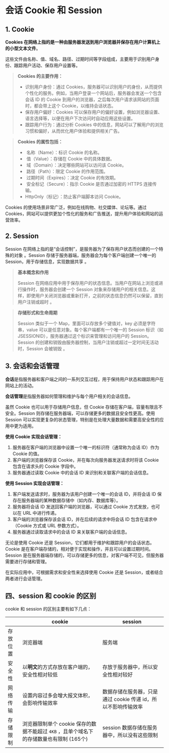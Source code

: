 # 会话 Cookie 和 Session

## 1. Cookie

‌**Cookies 在网络上指的是一种由服务器发送到用户浏览器并保存在用户计算机上的小型文本文件**‌。

这些文件由名称、值、域名、路径、过期时间等字段组成，主要用于识别用户身份、跟踪用户活动、保存用户设置等。‌

> **Cookies 的主要作用：**
>
> - 识别用户身份：通过 Cookies，服务器可以识别用户的身份，从而提供个性化的服务。例如，当用户登录一个网站后，服务器会发送一个包含会话 ID 的 Cookie 到用户的浏览器，之后每次用户请求该网站的页面时，都会带上这个 Cookie，以维持会话状态。
> - 保存用户偏好：Cookies 可以保存用户的偏好设置，例如浏览器设置、语言选择等，以便在用户下次访问时自动应用这些设置。
> - 跟踪用户行为：通过分析 Cookies 中的信息，网站可以了解用户的浏览习惯和偏好，从而优化用户体验和提供相关广告。

> **Cookies 的属性包括：**
>
> - ‌ 名称（Name）：标识 Cookie 的名称。
> - ‌ 值（Value）：存储在 Cookie 中的具体数据。
> - ‌ 域（Domain）：决定哪些网站可以访问该 Cookie。
> - ‌ 路径（Path）：限定 Cookie 的作用范围。
> - ‌ 过期时间（Expires）：决定 Cookie 的有效期。
> - ‌ 安全标记（Secure）：指示 Cookie 是否通过加密的 HTTPS 连接传输。
> - ‌HttpOnly（标记）：防止客户端脚本访问 Cookie。

Cookies 的使用场景非常广泛，例如在线购物、社交媒体、论坛等。通过 Cookies，网站可以提供更加个性化的服务和广告推送，提升用户体验和网站的运营效率。

## 2. Session

Session 在网络上指的是“会话控制”，是服务器为了保存用户状态而创建的一个特殊的对象 ‌。Session 存储于服务器端，服务器会为每个客户端创建一个唯一的 Session，用于存储信息，实现数据共享 ‌。

> **基本概念和作用**
>
> Session 在网络应用中用于保存用户的状态信息。当用户在网站上浏览或进行操作时，服务器会创建一个 Session 对象来存储用户的相关信息。这样，即使用户关闭浏览器或重新打开，之前的状态信息仍然可以保留，直到用户注销或超时 ‌。

> **存储形式和生命周期**
>
> Session 类似于一个 Map，里面可以存放多个键值对，key 必须是字符串，value 可以是任意对象。每个客户端都有一个唯一的 Session 标识（如 JSESSIONID），服务器通过这个标识来管理和访问用户的 Session。Session 的创建和销毁由服务器控制，当用户注销或超过一定时间无活动时，Session 会被销毁 ‌。

## 3. 会话和会话管理

**会话**是指服务器和客户端之间的一系列交互过程，用于保持用户状态和跟踪用户在网站上的活动。

**会话管理**是指服务器如何管理和维护与每个用户相关的会话信息。

虽然 Cookie 也可以用于存储用户信息，但 Cookie 存储在客户端，容量有限且不安全。Session 则存储在服务器端，可以存储更多的数据且安全性更高。使用 Session 可以实现更复杂的状态管理，特别是在处理大量数据和需要高安全性的应用中更为适用。

**使用 Cookie 实现会话管理：**

1. 服务器在客户端的浏览器中设置一个唯一的标识符（通常称为会话 ID）作为 Cookie 的值。
2. 客户端的浏览器保存该 Cookie，并在每次向服务器发送请求时将该 Cookie 包含在请求头的 Cookie 字段中。
3. 服务器通过读取 Cookie 中的会话 ID 来识别和关联客户端的会话信息。

**使用 Session 实现会话管理：**

1. 客户端发送请求时，服务器为该用户创建一个唯一的会话 ID，并将会话 ID 保存在服务器端的某种数据存储中（如内存、数据库等）。
2. 服务器将会话 ID 发送回客户端的浏览器，可以通过 Cookie 方式发放，也可以在 URL 中进行传递。
3. 客户端的浏览器保存该会话 ID，并在后续的请求中将会话 ID 包含在请求中（Cookie 方式或 URL 参数方式）。
4. 服务器通过读取请求中的会话 ID 来关联客户端的会话信息。

无论是使用 Cookie 还是 Session，它们都用于维护和跟踪用户的会话状态。Cookie 是在客户端存储的，相对便于实现和操作，并且可以设置过期时间。Session 是在服务器端存储的，可以存储更多的信息，对客户端不可见，但服务器需要进行存储和管理。

在实际应用中，可根据需求和安全性来选择使用 Cookie 还是 Session，或者结合两者进行会话管理。

## 四、session 和 cookie 的区别

cookie 和 session 的区别主要有如下几点：

|          | cookie                                                       | session                                                      |
| -------- | ------------------------------------------------------------ | ------------------------------------------------------------ |
| 存放位置 | 浏览器端                                                     | 服务端                                                       |
| 安全性   | 以**明文**的方式存放在客户端的，安全性相对较低               | 存放于服务器中，所以安全性相对较好                           |
| 网络传输 | 设置内容过多会增大报文体积， 会影响传输效率                  | 数据存储在服务器，只是通过 cookie 传递 id，所以不影响传输效率 |
| 存储限制 | 浏览器限制单个 cookie 保存的数据不能超过 `4KB` ，且单个域名下的存储数量也有限制 (165个) | session 数据存储在服务器中，所以没有这些限制                 |
